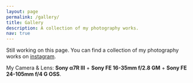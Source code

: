 ```yaml
---
layout: page
permalink: /gallery/
title: Gallery
description: A collection of my photography works.
nav: true
---
```


Still working on this page. You can find a collection of my photography works on [instagram](https://www.instagram.com/elvispanphoto/).

My Camera & Lens: **Sony α7R III** + **Sony FE 16-35mm f/2.8 GM** + **Sony FE 24-105mm f/4 G OSS**.
